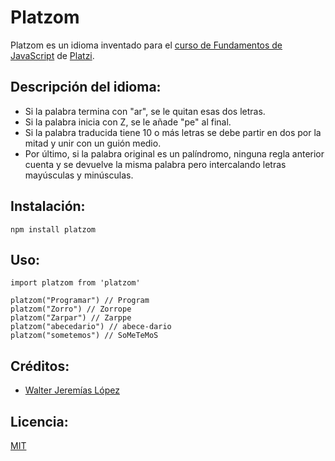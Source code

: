 # Platzom

Platzom es un idioma inventado para el [curso de Fundamentos de JavaScript](https://platzi.com/js) de [Platzi](https://platzi.com).

## Descripción del idioma:

- Si la palabra termina con "ar", se le quitan esas dos letras.
- Si la palabra inicia con Z, se le añade "pe" al final.
- Si la palabra traducida tiene 10 o más letras se debe partir en dos por la mitad y unir con un guión medio.
- Por último, si la palabra original es un palíndromo, ninguna regla anterior cuenta y se devuelve la misma palabra pero intercalando letras mayúsculas y minúsculas.

## Instalación:
```
npm install platzom
```

## Uso:

```
import platzom from 'platzom'

platzom("Programar") // Program
platzom("Zorro") // Zorrope
platzom("Zarpar") // Zarppe
platzom("abecedario") // abece-dario
platzom("sometemos") // SoMeTeMoS
```

## Créditos:

- [Walter Jeremías López](https://twitter.com/@walterlopezhn)


## Licencia:

[MIT](https://opensource.org/licenses/MIT)
